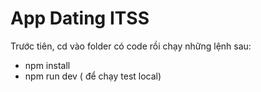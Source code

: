 # App Dating ITSS
Trước tiên, cd vào folder có code rồi chạy những lệnh sau:
- npm install 
- npm run dev ( để chạy test local) 

